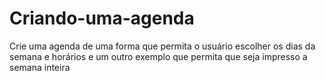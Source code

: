# Criando-uma-agenda
Crie uma agenda de uma forma que permita o usuário escolher os dias da semana e horários e um outro exemplo que permita que seja impresso a semana inteira
